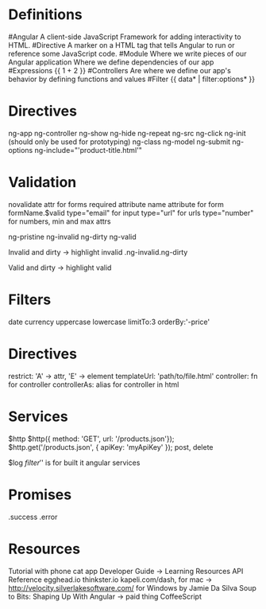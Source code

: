 Definitions
===========
#Angular
A client-side JavaScript Framework for adding interactivity to HTML.
#Directive
A marker on a HTML tag that tells Angular to run or reference some JavaScript code.
#Module
Where we write pieces of our Angular application
Where we define dependencies of our app
#Expressions
{{ 1 + 2 }}
#Controllers
Are where we define our app's behavior by defining functions and values
#Filter
{{ data* | filter:options* }}

Directives
==========
ng-app
ng-controller
ng-show
ng-hide
ng-repeat
ng-src
ng-click
ng-init (should only be used for prototyping)
ng-class
ng-model
ng-submit
ng-options
ng-include="'product-title.html'"

Validation
==========
novalidate attr for forms
required attribute
name attribute for form
formName.$valid
type="email" for input
type="url" for urls
type="number" for numbers, min and max attrs

ng-pristine
ng-invalid
ng-dirty
ng-valid

Invalid and dirty -> highlight invalid
.ng-invalid.ng-dirty

Valid and dirty -> highlight valid

Filters
=======
date
currency
uppercase
lowercase
limitTo:3
orderBy:'-price'

Directives
==========
restrict: 'A' -> attr, 'E' -> element
templateUrl: 'path/to/file.html'
controller: fn for controller
controllerAs: alias for controller in html

Services
========
$http
$http({ method: 'GET', url: '/products.json'});
$http.get('/products.json', { apiKey: 'myApiKey' });
post, delete

$log
$filter
'$' is for built it angular services

Promises
========
.success
.error

Resources
=========
Tutorial with phone cat app
Developer Guide -> Learning Resources
API Reference
egghead.io
thinkster.io
kapeli.com/dash, for mac ->
  http://velocity.silverlakesoftware.com/ for Windows by Jamie Da Silva
Soup to Bits: Shaping Up With Angular -> paid thing
CoffeeScript
